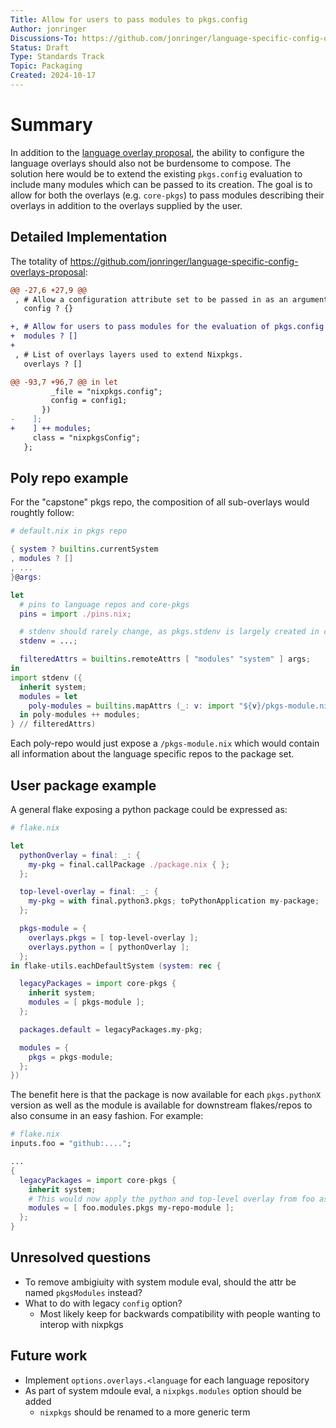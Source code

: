 ```yaml
---
Title: Allow for users to pass modules to pkgs.config
Author: jonringer
Discussions-To: https://github.com/jonringer/language-specific-config-overlays-proposal
Status: Draft
Type: Standards Track
Topic: Packaging
Created: 2024-10-17
---
```


# Summary

In addition to the [language overlay proposal](https://github.com/jonringer/language-specific-config-overlays-proposal),
the ability to configure the language overlays should also not be burdensome to compose.
The solution here would be to extend the existing `pkgs.config` evaluation to include
many modules which can be passed to its creation. The goal is to allow for both
the overlays (e.g. `core-pkgs`) to pass modules describing their overlays in addition
to the overlays supplied by the user.

## Detailed Implementation

The totality of https://github.com/jonringer/language-specific-config-overlays-proposal:

```diff
@@ -27,6 +27,9 @@
 , # Allow a configuration attribute set to be passed in as an argument.
   config ? {}

+, # Allow for users to pass modules for the evaluation of pkgs.config
+  modules ? []
+
 , # List of overlays layers used to extend Nixpkgs.
   overlays ? []

@@ -93,7 +96,7 @@ in let
         _file = "nixpkgs.config";
         config = config1;
       })
-    ];
+    ] ++ modules;
     class = "nixpkgsConfig";
   };
```

## Poly repo example

For the "capstone" pkgs repo, the composition of all sub-overlays would roughtly follow:


```nix
# default.nix in pkgs repo

{ system ? builtins.currentSystem
, modules ? []
, ...
}@args:

let
  # pins to language repos and core-pkgs
  pins = import ./pins.nix;

  # stdenv should rarely change, as pkgs.stdenv is largely created in core-pkgs
  stdenv = ...;

  filteredAttrs = builtins.remoteAttrs [ "modules" "system" ] args;
in
import stdenv ({
  inherit system;
  modules = let
    poly-modules = builtins.mapAttrs (_: v: import "${v}/pkgs-module.nix") pins;
  in poly-modules ++ modules;
} // filteredAttrs)
```

Each poly-repo would just expose a `/pkgs-module.nix` which would contain all information
about the language specific repos to the package set.

## User package example

A general flake exposing a python package could be expressed as:

```nix
# flake.nix

let
  pythonOverlay = final: _: {
    my-pkg = final.callPackage ./package.nix { };
  };

  top-level-overlay = final: _: {
    my-pkg = with final.python3.pkgs; toPythonApplication my-package;
  };

  pkgs-module = {
    overlays.pkgs = [ top-level-overlay ];
    overlays.python = [ pythonOverlay ];
  };
in flake-utils.eachDefaultSystem (system: rec {

  legacyPackages = import core-pkgs {
    inherit system;
    modules = [ pkgs-module ];
  };

  packages.default = legacyPackages.my-pkg;

  modules = {
    pkgs = pkgs-module;
  };
})
```

The benefit here is that the package is now available for each `pkgs.pythonX` version
as well as the module is available for downstream flakes/repos to also consume in an easy fashion.
For example:

```nix
# flake.nix
inputs.foo = "github:....";

...
{
  legacyPackages = import core-pkgs {
    inherit system;
    # This would now apply the python and top-level overlay from foo as well
    modules = [ foo.modules.pkgs my-repo-module ];
  };
}
```

## Unresolved questions

- To remove ambigiuity with system module eval, should the attr be named `pkgsModules` instead?
- What to do with legacy `config` option?
  - Most likely keep for backwards compatibility with people wanting to interop with nixpkgs

## Future work

- Implement `options.overlays.<language` for each language repository
- As part of system mdoule eval, a `nixpkgs.modules` option should be added 
  - `nixpkgs` should be renamed to a more generic term


